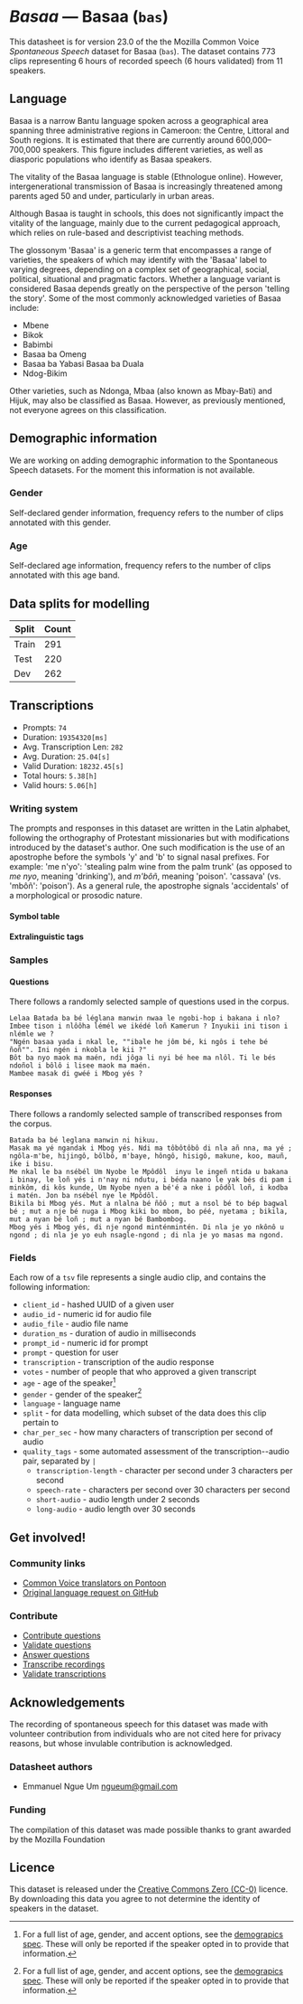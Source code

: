 # *Basaa* &mdash; Basaa (`bas`)
This datasheet is for version 23.0 of the the Mozilla Common Voice *Spontaneous Speech* dataset 
for Basaa (`bas`). The dataset contains 773 clips representing 6 hours of recorded
speech (6 hours validated) from 11 speakers.

## Language
<!-- {{LANGUAGE_DESCRIPTION}} -->
<!-- Provide a brief (1-2 paragraph) description of your language -->

Basaa is a narrow Bantu language spoken across a geographical area spanning three administrative regions in Cameroon: the Centre, Littoral and South regions. It is estimated that there are currently around 600,000–700,000 speakers. This figure includes different varieties, as well as diasporic populations who identify as Basaa speakers.

The vitality of the Basaa language is stable (Ethnologue online). However, intergenerational transmission of Basaa is increasingly threatened among parents aged 50 and under, particularly in urban areas.

Although Basaa is taught in schools, this does not significantly impact the vitality of the language, mainly due to the current pedagogical approach, which relies on rule-based and descriptivist teaching methods.

The glossonym 'Basaa' is a generic term that encompasses a range of varieties, the speakers of which may identify with the 'Basaa' label to varying degrees, depending on a complex set of geographical, social, political, situational and pragmatic factors. Whether a language variant is considered Basaa depends greatly on the perspective of the person 'telling the story'. Some of the most commonly acknowledged varieties of Basaa include:
- Mbene
- Bikok
- Babimbi
- Basaa ba Omeng
- Basaa ba Yabasi 
Basaa ba Duala
- Ndog-Bikim

Other varieties, such as Ndonga, Mbaa (also known as Mbay-Bati) and Hijuk, may also be classified as Basaa. However, as previously mentioned, not everyone agrees on this classification.

## Demographic information
We are working on adding demographic information to the Spontaneous Speech datasets. For the moment this information
is not available.


### Gender
Self-declared gender information, frequency refers to the number of clips annotated with this gender.
<!-- The dataset includes the following distribution of age and gender.-->
<!-- You can get a lot of the information in this section from https://analyzer.cv-toolbox.web.tr/browse -->

<!-- {{GENDER_TABLE}} -->
<!-- @ AUTOMATICALLY GENERATED @ -->
<!-- | Gender | Frequency |
|--------|-----------|
| male, masculine | ? |
| undeclared | ? |
| female, feminine | ? | -->

### Age
Self-declared age information, frequency refers to the number of clips annotated with this age band.

<!-- {{AGE_TABLE}} -->
<!-- @ AUTOMATICALLY GENERATED @ -->
<!-- | Age band | Frequency |
|----------|-----------|
| teens | ? |
| twenties | ? |
| thirties | ? |
| fourties | ? |
| fifties | ? |
   ...if other age ranges are present in your data, add rows... -->

## Data splits for modelling

 | Split | Count |
|-|-|
| Train | 291 |
| Test | 220 |
| Dev | 262 |

<!-- @ AUTOMATICALLY GENERATED @ -->

## Transcriptions

* Prompts: `74`
* Duration: `19354320[ms]`
* Avg. Transcription Len: `282`
* Avg. Duration: `25.04[s]`
* Valid Duration: `18232.45[s]`
* Total hours: `5.38[h]`
* Valid hours: `5.06[h]`

<!-- {{TRANSCRIPTIONS_DESCRIPTION}} -->
<!-- A description of the transcription system used -->

### Writing system
<!-- {{WRITING_SYSTEM_DESCRIPTION}} -->
<!-- @ OPTIONAL @ -->
<!-- A description of the writing system (or writing systems) used in the text corpus -->

The prompts and responses in this dataset are written in the Latin alphabet, following the orthography of Protestant missionaries but with modifications introduced by the dataset's author. One such modification is the use of an apostrophe before the symbols 'y' and 'b' to signal nasal prefixes. For example:
'me n'yo': 'stealing palm wine from the palm trunk' (as opposed to *me nyo*, meaning 'drinking'), and *m'bôñ*, meaning 'poison'. 'cassava' (vs. 'mbôñ': 'poison'). As a general rule, the apostrophe signals 'accidentals' of a morphological or prosodic nature.

#### Symbol table
<!-- {{ALPHABET_TABLE}} -->
<!-- @ OPTIONAL @ -->
<!-- If the writing system is alphabetic, you can include the valid alphabet here -->

#### Extralinguistic tags

### Samples

#### Questions
There follows a randomly selected sample of questions used in the corpus.

```
Lelaa Batada ba bé léglana manwin nwaa le ngobi-hop i bakana i nlo?
Imbee tison i nlôôha lémél we ikédé loñ Kamerun ? Inyukii ini tison i nlémle we ?
"Ngén basaa yada i nkal le, ""ibale he jôm bé, ki ngôs i tehe bé ñoñ"". Ini ngén i nkobla le kii ?"
Bôt ba nyo maok ma maén, ndi jôga li nyi bé hee ma nlôl. Ti le bés ndoñol i bôlô i lisee maok ma maén.
Mambee masak di gwéé i Mbog yés ?
```

<!-- {{QUESTIONS_SAMPLE}} -->

#### Responses
There follows a randomly selected sample of transcribed responses from the corpus.

```
Batada ba bé leglana manwin ni hikuu.
Masak ma yé ngandak i Mbog yés. Ndi ma tôbôtôbô di nla añ nna, ma yé ; ngôla-m'be, hijingô, bôlbô, m'baye, hôngô, hisigô, makune, koo, mauñ, ike i bisu.
Me nkal le ba nsébél Um Nyobe le Mpôdôl  inyu le ingeñ ntida u bakana i binay, le loñ yés i n'nay ni ndutu, i béda naano le yak bés di pam i minkôm, di kôs kunde, Um Nyobe nyen a bé'é a nke i pôdôl loñ, i kodba i matén. Jon ba nsébél nye le Mpôdôl.
Bikila bi Mbog yés. Mut a nlalna bé ñôô ; mut a nsol bé to bép bagwal bé ; mut a nje bé nuga i Mbog kiki bo mbom, bo péé, nyetama ; bikila, mut a nyan bé loñ ; mut a nyan bé Bambombog.
Mbog yés i Mbog yés, di nje ngond minténmintén. Di nla je yo nkônô u ngond ; di nla je yo euh nsagle-ngond ; di nla je yo masas ma ngond.
```

<!-- {{TRANSCRIPTIONS_SAMPLE}} -->

### Fields
Each row of a `tsv` file represents a single audio clip, and contains the following information:

* `client_id` - hashed UUID of a given user
* `audio_id` - numeric id for audio file
* `audio_file` - audio file name
* `duration_ms` - duration of audio in milliseconds
* `prompt_id` - numeric id for prompt
* `prompt` - question for user
* `transcription` - transcription of the audio response
* `votes` - number of people that who approved a given transcript
* `age` - age of the speaker[^1]
* `gender` - gender of the speaker[^1]
* `language` - language name
* `split` - for data modelling, which subset of the data does this clip pertain to
* `char_per_sec` - how many characters of transcription per second of audio
* `quality_tags` - some automated assessment of the transcription--audio pair, separated by `|`
   * `transcription-length` - character per second under 3 characters per second
   * `speech-rate` - characters per second over 30 characters per second
   * `short-audio` - audio length under 2 seconds
   * `long-audio` - audio length over 30 seconds

#### 
[^1]: For a full list of age, gender, and accent options, see the
[demograpics
spec](https://github.com/common-voice/common-voice/blob/main/web/src/stores/demographics.ts). These
will only be reported if the speaker opted in to provide that
information.

## Get involved!

### Community links

* [Common Voice translators on Pontoon](https://pontoon.mozilla.org/bas/common-voice/contributors/)
* [Original language request on GitHub](https://github.com/common-voice/common-voice/issues/4983)
<!-- {{COMMUNITY_LINKS_LIST}} -->
<!-- @ OPTIONAL @ -->
<!-- Links to community chats / fora -->


### Contribute
* [Contribute questions](https://commonvoice.mozilla.org/spontaneous-speech/beta/question)
* [Validate questions](https://commonvoice.mozilla.org/spontaneous-speech/beta/validate)
* [Answer questions](https://commonvoice.mozilla.org/spontaneous-speech/beta/prompts)
* [Transcribe recordings](https://commonvoice.mozilla.org/spontaneous-speech/beta/transcribe)
* [Validate transcriptions](https://commonvoice.mozilla.org/spontaneous-speech/beta/check-transcript)
<!-- {{CONTRIBUTE_LINKS_LIST}} -->
<!-- Here you can include links for how to contribute to the dataset -->

## Acknowledgements
The recording of spontaneous speech for this dataset was made with volunteer contribution from individuals who are not cited here for privacy reasons, but whose invulable contribution is acknowledged.

### Datasheet authors
<!-- {{DATASHEET_AUTHORS_LIST}} -->
<!-- A list in the format of: Your Name <email@email.com> -->

* Emmanuel Ngue Um <ngueum@gmail.com>

### Funding
<!-- {{FUNDING_DESCRIPTION}} -->
<!-- @ OPTIONAL @ -->
<!-- If you received any funding, you can include the acknowledgement here -->
The compilation of this dataset was made possible thanks to grant awarded by the Mozilla Foundation

## Licence
This dataset is released under the [Creative Commons Zero (CC-0)](https://creativecommons.org/public-domain/cc0/) licence. By downloading this data
you agree to not determine the identity of speakers in the dataset.